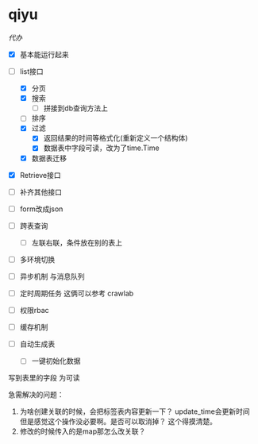 # qiyu

*代办*

- [x] 基本能运行起来
- [ ] list接口
    - [x] 分页
    - [x] 搜索
        - [ ] 拼接到db查询方法上
    - [ ] 排序
    - [x] 过滤
        - [x] 返回结果的时间等格式化(重新定义一个结构体)
        - [x] 数据表中字段可读，改为了time.Time
    - [x] 数据表迁移
- [x] Retrieve接口

- [ ] 补齐其他接口
- [ ] form改成json
- [ ] 跨表查询
    - [ ] 左联右联，条件放在别的表上
- [ ] 多环境切换
- [ ] 异步机制 与消息队列
- [ ] 定时周期任务
    这俩可以参考 crawlab
- [ ] 权限rbac
- [ ] 缓存机制
- [ ] 自动生成表
  - [ ] 一键初始化数据

写到表里的字段 为可读

急需解决的问题：
1. 为啥创建关联的时候，会把标签表内容更新一下？ update_time会更新时间
   但是感觉这个操作没必要啊。是否可以取消掉？   这个得摸清楚。
2. 修改的时候传入的是map那怎么改关联？